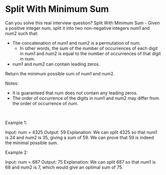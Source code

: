 # Split With Minimum Sum

Can you solve this real interview question? Split With Minimum Sum - Given a positive integer num, split it into two non-negative integers num1 and num2 such that:

 * The concatenation of num1 and num2 is a permutation of num.
   * In other words, the sum of the number of occurrences of each digit in num1 and num2 is equal to the number of occurrences of that digit in num.
 * num1 and num2 can contain leading zeros.

Return the minimum possible sum of num1 and num2.

Notes:

 * It is guaranteed that num does not contain any leading zeros.
 * The order of occurrence of the digits in num1 and num2 may differ from the order of occurrence of num.

 

Example 1:


Input: num = 4325
Output: 59
Explanation: We can split 4325 so that num1 is 24 and num2 is 35, giving a sum of 59. We can prove that 59 is indeed the minimal possible sum.


Example 2:


Input: num = 687
Output: 75
Explanation: We can split 687 so that num1 is 68 and num2 is 7, which would give an optimal sum of 75.